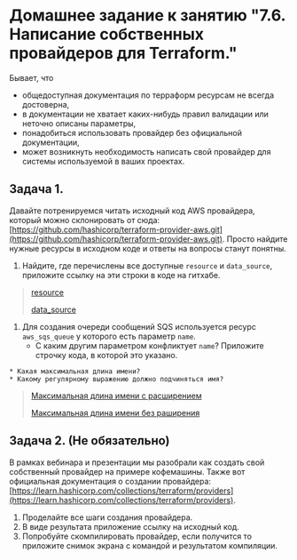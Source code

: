 # Домашнее задание к занятию "7.6. Написание собственных провайдеров для Terraform."

Бывает, что
* общедоступная документация по терраформ ресурсам не всегда достоверна,
* в документации не хватает каких-нибудь правил валидации или неточно описаны параметры,
* понадобиться использовать провайдер без официальной документации,
* может возникнуть необходимость написать свой провайдер для системы используемой в ваших проектах.   

## Задача 1.
Давайте потренируемся читать исходный код AWS провайдера, который можно склонировать от сюда:
[https://github.com/hashicorp/terraform-provider-aws.git](https://github.com/hashicorp/terraform-provider-aws.git).
Просто найдите нужные ресурсы в исходном коде и ответы на вопросы станут понятны.  


1. Найдите, где перечислены все доступные `resource` и `data_source`, приложите ссылку на эти строки в коде на
гитхабе.   

> [resource](https://github.com/hashicorp/terraform-provider-aws/blob/caf5a742745561d36e6bd6c3032f7420e31f3518/internal/provider/provider.go#L909)
>
> [data_source](https://github.com/hashicorp/terraform-provider-aws/blob/caf5a742745561d36e6bd6c3032f7420e31f3518/internal/provider/provider.go#L425)

1. Для создания очереди сообщений SQS используется ресурс `aws_sqs_queue` у которого есть параметр `name`.
    * С каким другим параметром конфликтует `name`? Приложите строчку кода, в которой это указано.
> [](https://github.com/hashicorp/terraform-provider-aws/blob/main/internal/service/sqs/queue.go#L87)

    * Какая максимальная длина имени?
    * Какому регулярному выражению должно подчиняться имя?
> [Максимальная длина имени с расширением ](https://github.com/hashicorp/terraform-provider-aws/blob/167536a0a72cd6294c7bd3eed85d36232e0d2ef5/internal/service/sqs/queue.go#L425)
>
> [Максимальная длина имени без раширения](https://github.com/hashicorp/terraform-provider-aws/blob/167536a0a72cd6294c7bd3eed85d36232e0d2ef5/internal/service/sqs/queue.go#L427)

## Задача 2. (Не обязательно)
В рамках вебинара и презентации мы разобрали как создать свой собственный провайдер на примере кофемашины.
Также вот официальная документация о создании провайдера:
[https://learn.hashicorp.com/collections/terraform/providers](https://learn.hashicorp.com/collections/terraform/providers).

1. Проделайте все шаги создания провайдера.
2. В виде результата приложение ссылку на исходный код.
3. Попробуйте скомпилировать провайдер, если получится то приложите снимок экрана с командой и результатом компиляции.   
